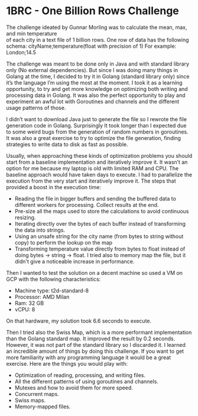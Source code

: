 # 1BRC - One Billion Rows Challenge
The challenge ideated by Gunnar Morling was to calculate the mean, max, and min temperature   
of each city in a text file of 1 billion rows. One row of data has the following schema:
cityName;temperature(float with precision of 1)
For example: London;14.5

The challenge was meant to be done only in Java and with standard library only (No external dependencies).
But since I was doing many things in Golang at the time, I decided to try it in Golang (standard library only) since it’s the language I’m using the most at the moment.
I took it as a learning opportunity, to try and get more knowledge on optimizing both writing and processing data in Golang.
It was also the perfect opportunity to play and experiment an awful lot with Goroutines and channels and the different usage patterns of those.

I didn’t want to download Java just to generate the file so I rewrote the file generation code in Golang.
Surprisingly It took longer than I expected due to some weird bugs from the generation of random numbers in goroutines.
It was also a great exercise to try to optimize the file generation, finding strategies to write data to disk as fast as possible.

Usually, when approaching these kinds of optimization problems you should start from a baseline implementation and iteratively improve it.
It wasn’t an option for me because my laptop is old with limited RAM and CPU. The baseline approach would have taken days to execute.
I had to parallelize the execution from the very start and iteratively improve it. The steps that provided a boost in the execution time:
-	Reading the file in bigger buffers and sending the buffered data to different workers for processing. Collect results at the end.
-	Pre-size all the maps used to store the calculations to avoid continuous resizing.
-	Iterating directly over the bytes of each buffer instead of transforming the data into strings.
-	Using an unsafe string for the city name (from bytes to string without copy) to perform the lookup on the map
-	Transforming temperature value directly from bytes to float instead of doing bytes -> string -> float.
I tried also to memory map the file, but it didn't give a noticeable increase in performance.

Then I wanted to test the solution on a decent machine so used a VM on GCP with the following characteristics:
- Machine type: t2d-standard-8
- Processor: AMD Milan
- Ram: 32 GB
- vCPU: 8

On that hardware, my solution took 6.6 seconds to execute.

Then I tried also the Swiss Map, which is a more performant implementation than the Golang standard map.
It improved the result by 0.2 seconds. However, it was not part of the standard library so I discarded it.
I learned an incredible amount of things by doing this challenge. If you want to get more familiarity with any programming language it would be a great exercise.
Here are the things you would play with:
-	Optimization of reading, processing, and writing files.
-	All the different patterns of using goroutines and channels.
-	Mutexes and how to avoid them for more speed.
-	Concurrent maps.
-	Swiss maps.
-	Memory-mapped files.
